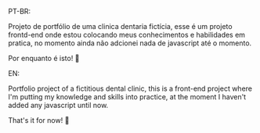 PT-BR:

Projeto de portfólio de uma clinica dentaria fictícia, esse é um projeto frontd-end
onde estou colocando meus conhecimentos e habilidades em pratica, no momento ainda não adcionei nada de javascript
até o momento.

Por enquanto é isto! 🍕

EN:

Portfolio project of a fictitious dental clinic, this is a front-end project
where I'm putting my knowledge and skills into practice, at the moment I haven't added any javascript
until now.

That's it for now! 🍔